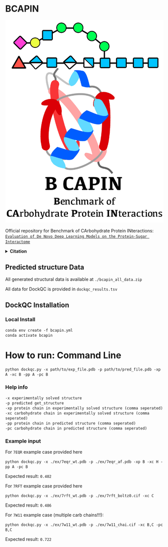 # BCAPIN #

![BCAPIN](./bcapin.jpg)

Official repository for Benchmark of CArbohydrate Protein INteractions:  
[`Evaluation of De Novo Deep Learning Models on the Protein-Sugar Interactome`](https://doi.org/10.1101/2025.09.02.673778)

<details><summary><b>Citation</b></summary>
Evaluation of De Novo Deep Learning Models on the Protein-Sugar Interactome
Samuel W Canner, Lei Lu, Sho S Takeshita, Jeffrey J Gray

bioRxiv 2025.09.02.673778; doi: https://doi.org/10.1101/2025.09.02.673778
</details>

## Predicted structure Data

All generated structural data is available at `./bcapin_all_data.zip`

All data for DockQC is provided in `dockqc_results.tsv`

## DockQC Installation

### Local Install
```
conda env create -f bcapin.yml
conda activate bcapin
```

# How to run: Command Line #

```
python dockqc.py -x path/to/exp_file.pdb -p path/to/pred_file.pdb -xp A -xc B -pp A -pc B
```

### Help info ###
```
-x experimentally solved structure
-p predicted get_structure
-xp protein chain in experimentally solved structure (comma seperated)
-xc carbohydrate chain in experimentally solved structure (comma seperated)
-pp protein chain in predicted structure (comma seperated)
-pc carbohydrate chain in predicted structure (comma seperated)
```

### Example input ###
For `7EQR` example case provided here

```
python dockqc.py -x ./ex/7eqr_wt.pdb -p ./ex/7eqr_af.pdb -xp B -xc H -pp A -pc B
```

Expected result: `0.402`



For `7RFT` example case provided here

```
python dockqc.py -x ./ex/7rft_wt.pdb -p ./ex/7rft_boltz0.cif -xc C
```

Expected result: `0.486`


For `7W11` example case (multiple carb chains!!!):

```
python dockqc.py -x ./ex/7w11_wt.pdb -p ./ex/7w11_chai.cif -xc B,C -pc B,C
```

Expected result: `0.722`
